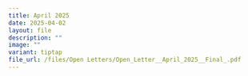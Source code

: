 ```yaml
---
title: April 2025
date: 2025-04-02
layout: file
description: ""
image: ""
variant: tiptap
file_url: /files/Open Letters/Open_Letter__April_2025__Final_.pdf
---
```

